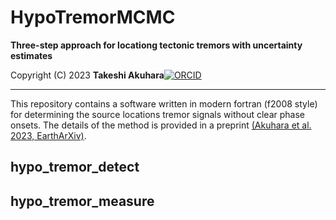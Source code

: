 # HypoTremorMCMC

__Three-step approach for locationg tectonic tremors with uncertainty estimates__

Copyright (C) 2023 __Takeshi Akuhara__[![ORCID](https://orcid.org/sites/default/files/images/orcid_16x16.png)](https://orcid.org/0000-0002-6129-8459)

---

This repository contains a software written in modern fortran (f2008 style) for 
determining the source locations tremor signals without clear phase onsets.  The details of the method is provided in a preprint 
[(Akuhara et al. 2023, EarthArXiv)](https://doi.org/10.31223/X59S9J).
 

## hypo_tremor_detect

## hypo_tremor_measure

